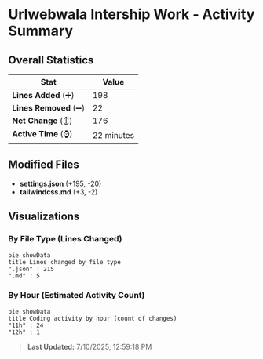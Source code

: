 # Urlwebwala Intership Work - Activity Summary 

## Overall Statistics

| Stat                   | Value                                                             |
| ---------------------- | ----------------------------------------------------------------- |
| **Lines Added** (➕)   | 198                                          |
| **Lines Removed** (➖) | 22                                        |
| **Net Change** (↕)    | 176                |
| **Active Time** (⌚)   | 22 minutes |


## Modified Files
- **settings.json** (+195, -20)
- **tailwindcss.md** (+3, -2)

## Visualizations

### By File Type (Lines Changed)

```mermaid
pie showData
title Lines changed by file type
".json" : 215
".md" : 5
```

### By Hour (Estimated Activity Count)

```mermaid
pie showData
title Coding activity by hour (count of changes)
"11h" : 24
"12h" : 1
```


> **Last Updated:** 7/10/2025, 12:59:18 PM
